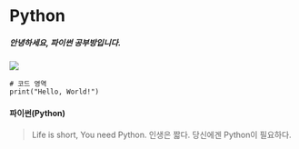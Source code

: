 Python
=============

##### 안녕하세요, 파이썬 공부방입니다.
![](https://i.esdrop.com/d/ZklKfna5T3.jpg)
```commandline
# 코드 영역
print("Hello, World!")
```
#### 파이썬(Python)
> Life is short, You need Python.
> 인생은 짧다. 당신에겐 Python이 필요하다.
